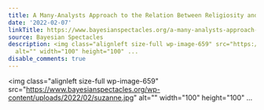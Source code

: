 ```yaml
---
title: A Many-Analysts Approach to the Relation Between Religiosity and Well-being
date: '2022-02-07'
linkTitle: https://www.bayesianspectacles.org/a-many-analysts-approach-to-the-relation-between-religiosity-and-well-being/
source: Bayesian Spectacles
description: <img class="alignleft size-full wp-image-659" src="https://www.bayesianspectacles.org/wp-content/uploads/2022/02/suzanne.jpg"
  alt="" width="100" height="100" ...
disable_comments: true
---
```

<img class="alignleft size-full wp-image-659" src="https://www.bayesianspectacles.org/wp-content/uploads/2022/02/suzanne.jpg" alt="" width="100" height="100" ...